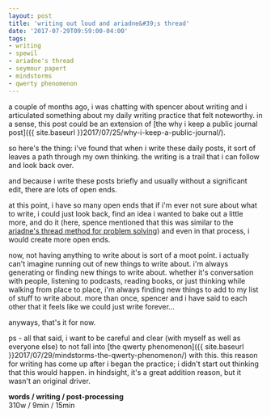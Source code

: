 ```yaml
---
layout: post
title: 'writing out loud and ariadne&#39;s thread'
date: '2017-07-29T09:59:00-04:00'
tags:
- writing
- spewil
- ariadne's thread
- seymour papert
- mindstorms
- qwerty phenomenon
--- 
```


a couple of months ago, i was chatting with spencer about writing and i articulated something about my daily writing practice that felt noteworthy. in a sense, this post could be an extension of [the why i keep a public journal post]({{ site.baseurl }}2017/07/25/why-i-keep-a-public-journal/). 

so here's the thing: i've found that when i write these daily posts, it sort of leaves a path through my own thinking. the writing is a trail that i can follow and look back over. 

and because i write these posts briefly and usually without a significant edit, there are lots of open ends. 

at this point, i have so many open ends that if i'm ever not sure about what to write, i could just look back, find an idea i wanted to bake out a little more, and do it (here, spence mentioned that this was similar to the [ariadne's thread method for problem solving](https://en.wikipedia.org/wiki/Ariadne%27s_thread_(logic))) and even in that process, i would create more open ends. 

now, not having anything to write about is sort of a moot point. i actually can't imagine running out of new things to write about. i'm always generating or finding new things to write about. whether it's conversation with people, listening to podcasts, reading books, or just thinking while walking from place to place, i'm always finding new things to add to my list of stuff to write about. more than once, spencer and i have said to each other that it feels like we could just write forever...

anyways, that's it for now. 

ps - all that said, i want to be careful and clear (with myself as well as everyone else) to not fall into [the qwerty phenomenon]({{ site.baseurl }}2017/07/29/mindstorms-the-qwerty-phenomenon/) with this. this reason for writing has come up after i began the practice; i didn't start out thinking that this would happen. in hindsight, it's a great addition reason, but it wasn't an original driver. 

<!-- hyperlink bank -->

**words / writing / post-processing**  
310w / 9min / 15min